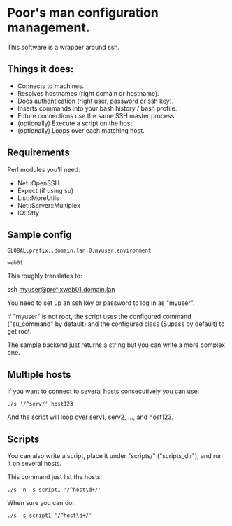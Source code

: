 

# Poor's man configuration management. #


This software is a wrapper around ssh.



## Things it does: ##


- Connects to machines.
- Resolves hostnames (right domain or hostname).
- Does authentication (right user, password or ssh key).
- Inserts commands into your bash history / bash profile.
- Future connections use the same SSH master process.
- (optionally) Execute a script on the host.
- (optionally) Loops over each matching host.



## Requirements ##

Perl modules you'll need:

- Net::OpenSSH
- Expect (if using su)
- List::MoreUtils
- Net::Server::Multiplex
- IO::Stty



## Sample config ##


    GLOBAL,prefix,.domain.lan,0,myuser,environment

    web01


This roughly translates to:

ssh myuser@prefixweb01.domain.lan



You need to set up an ssh key or password to log in as "myuser".

If "myuser" is not root, the script uses the configured command 
("su\_command" by default) and the configured class (Supass by default) 
to get root.

The sample backend just returns a string but you can write a more complex one.




## Multiple hosts ##


If you want to connect to several hosts consecutively you can use:


    ./s '/^serv/' host123

And the script will loop over serv1, serv2, ..., and host123.



## Scripts ##


You can also write a script, place it under "scripts/" ("scripts\_dir"),
and run it on several hosts.


This command just list the hosts:


    ./s -n -s script1 '/^host\d+/'


When sure you can do:


    ./s -s script1 '/^host\d+/'



